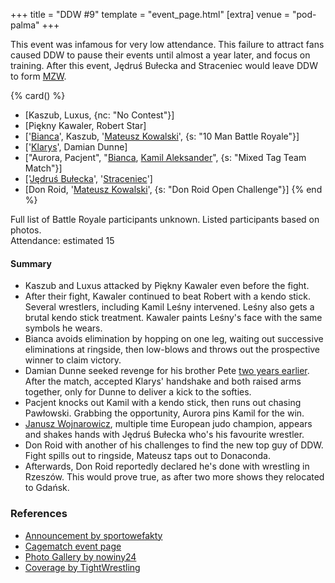 +++
title = "DDW #9"
template = "event_page.html"
[extra]
venue = "pod-palma"
+++

This event was infamous for very low attendance. This failure to attract fans caused DDW to pause their events until almost a year later, and focus on training. After this event, Jędruś Bułecka and Straceniec would leave DDW to form [MZW](@/o/mzw.md).

{% card() %}
- [Kaszub, Luxus, {nc: "No Contest"}]
- [Piękny Kawaler, Robert Star]
- ['[Bianca](@/w/bianca.md)', Kaszub, '[Mateusz Kowalski](@/w/mateusz-kowalski.md)',
  {s: "10 Man Battle Royale"}]
- ['[Klarys](@/w/klarys.md)', Damian Dunne]
- ["Aurora, Pacjent", "[Bianca](@/w/bianca.md), [Kamil Aleksander](@/w/kamil-aleksander.md)",
  {s: "Mixed Tag Team Match"}]
- ['[Jędruś Bułecka](@/w/jedrus-bulecka.md)', '[Straceniec](@/w/shadow.md)']
- [Don Roid, '[Mateusz Kowalski](@/w/mateusz-kowalski.md)', {s: "Don Roid Open Challenge"}]
{% end %}

Full list of Battle Royale participants unknown. Listed participants based on photos. \
Attendance: estimated 15

#### Summary

* Kaszub and Luxus attacked by Piękny Kawaler even before the fight.
* After their fight, Kawaler continued to beat Robert with a kendo stick. Several wrestlers, including Kamil Leśny intervened. Leśny also gets a brutal kendo stick treatment. Kawaler paints Leśny's face with the same symbols he wears.
* Bianca avoids elimination by hopping on one leg, waiting out successive eliminations at ringside, then low-blows and throws out the prospective winner to claim victory.
* Damian Dunne seeked revenge for his brother Pete [two years earlier](@/e/2012-03-09-ddw-6.md). After the match, accepted Klarys' handshake and both raised arms together, only for Dunne to deliver a kick to the softies.
* Pacjent knocks out Kamil with a kendo stick, then runs out chasing Pawłowski. Grabbing the opportunity, Aurora pins Kamil for the win.
* [Janusz Wojnarowicz][wojnarowicz], multiple time European judo champion, appears and shakes hands with Jędruś Bułecka who's his favourite wrestler.
* Don Roid with another of his challenges to find the new top guy of DDW. Fight spills out to ringside, Mateusz taps out to Donaconda.
* Afterwards, Don Roid reportedly declared he's done with wrestling in Rzeszów. This would prove true, as after two more shows they relocated to Gdańsk.

### References

* [Announcement by sportowefakty](https://sportowefakty.wp.pl/wrestling/392984/gala-ddw-9-juz-25-pazdziernika)
* [Cagematch event page](https://www.cagematch.net/?id=1&nr=102902)
* [Photo Gallery by nowiny24](https://nowiny24.pl/wrestling-gala-w-rzeszowie-pelna-ciekawych-starc-zdjecia/ar/6202009)
* [Coverage by TightWrestling](http://tightwrestling.blogspot.com/2013/11/do-or-die-wrestling-9-raport.html)

[wojnarowicz]: https://en.wikipedia.org/wiki/Janusz_Wojnarowicz
